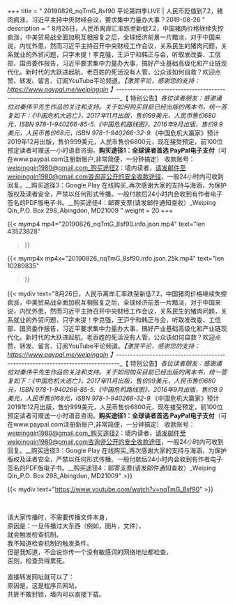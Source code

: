 +++
title = " 20190826_nqTmG_8sf90 平论第四季LIVE | ‪人民币贬值到7.2，猪肉疯涨，习近平主持中央财经会议，要求集中力量办大事？‬2019-08-26 "
description = " 8月26日，人民币离岸汇率跌至新低7.2，中国猪肉价格继续失控疯涨，中美贸易战全面加税互相报复之后，全球经济前景一片黯淡，对于中国来说，内忧外患，然而习近平主持召开中央财经工作会议，关系民生的猪肉问题，关系就业的外贸问题，只字未提！李克强，王沪宁和韩正与会，听取发改委、工信部、国资委作报告，习近平要求集中力量办大事，搞好产业基础高级化和产业链现代化。新时代的大跃进起航，老百姓的死活没有人管，公众该如何自救？欢迎点赞、转发、留言、订阅YouTube平论频道。_【激赏平论，感谢您的支持：https://www.paypal.me/weipingqin 】_-------------------------------------------------------------------------------_【 特别公告】_各位读者朋友：_感谢诸位对秦伟平先生作品的关注和支持。_关于如何购买目前已经出版的两本书，统一答复如下：_《中国危机大逃亡》，2017年11月出版，售价99美元，人民币售价680元，ISBN 978-1-940266-85-5._《中国危机路线图》，2016年9月出版，售价9.9美元，人民币售价68元，ISBN 978-1-940266-32-9._《中国危机大赢家》预计2019年12月出版，售价999美元，人民币售价6800元，现在接受预定，前100位预定读者可赠送一小时语音咨询。__购买途径1：全球读者首选 PayPal电子支付__（可在www.paypal.com注册新账户,非常简便，一分钟搞定）     收款账号：weipingqin1980@gmail.com_购买途径2：墙内读者，请发邮件至weipingqin1980@gmail.com咨询非公开的安全收款途径，一般24小时内可收到回复。__购买途径3：Google Play 在线购买_再次感谢大家的支持与海涵，为保护版权及读者安全，严禁以任何形式传播。一般付款后24小时内会收到有作者电子签名的PDF版电子书。__购买途径4：邮寄支票(请发邮件通知查收）_Weiping Qin_P.O. Box 298_Abingdon, MD21009 "
weight = 20
+++

{{< mymp4 mp4="20190826_nqTmG_8sf90.info.json.mp4" 
text="len 43523828"
>}}

{{< mymp4x  mp4x="20190826_nqTmG_8sf90.info.json.25k.mp4"
text="len 10289835"
>}}


{{< mydiv text="8月26日，人民币离岸汇率跌至新低7.2，中国猪肉价格继续失控疯涨，中美贸易战全面加税互相报复之后，全球经济前景一片黯淡，对于中国来说，内忧外患，然而习近平主持召开中央财经工作会议，关系民生的猪肉问题，关系就业的外贸问题，只字未提！李克强，王沪宁和韩正与会，听取发改委、工信部、国资委作报告，习近平要求集中力量办大事，搞好产业基础高级化和产业链现代化。新时代的大跃进起航，老百姓的死活没有人管，公众该如何自救？欢迎点赞、转发、留言、订阅YouTube平论频道。_【激赏平论，感谢您的支持：https://www.paypal.me/weipingqin 】_-------------------------------------------------------------------------------_【 特别公告】_各位读者朋友：_感谢诸位对秦伟平先生作品的关注和支持。_关于如何购买目前已经出版的两本书，统一答复如下：_《中国危机大逃亡》，2017年11月出版，售价99美元，人民币售价680元，ISBN 978-1-940266-85-5._《中国危机路线图》，2016年9月出版，售价9.9美元，人民币售价68元，ISBN 978-1-940266-32-9._《中国危机大赢家》预计2019年12月出版，售价999美元，人民币售价6800元，现在接受预定，前100位预定读者可赠送一小时语音咨询。__购买途径1：全球读者首选 PayPal电子支付__（可在www.paypal.com注册新账户,非常简便，一分钟搞定）     收款账号：weipingqin1980@gmail.com_购买途径2：墙内读者，请发邮件至weipingqin1980@gmail.com咨询非公开的安全收款途径，一般24小时内可收到回复。__购买途径3：Google Play 在线购买_再次感谢大家的支持与海涵，为保护版权及读者安全，严禁以任何形式传播。一般付款后24小时内会收到有作者电子签名的PDF版电子书。__购买途径4：邮寄支票(请发邮件通知查收）_Weiping Qin_P.O. Box 298_Abingdon, MD21009" >}}
<br>

{{< mydiv text="https://www.youtube.com/watch?v=nqTmG_8sf90" >}}


<br>

请大家传播时，不需要传播文件本身，<br>
原因是：一旦传播过大东西（例如，图片，文件），<br>
就会触发检查机制。<br>
我不知道检查机制的触发条件。<br>
但是我知道，不会说你传一个没有敏感词的网络地址都检查，<br>
否则，检查员得累死。<br><br>
直接转发网址就可以了：<br>
原因是，这是程序员网站，<br>
共匪不敢封锁，墙内可以直接下载。


